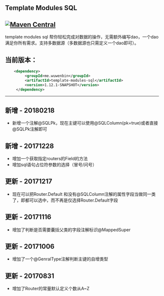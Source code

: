 ## Template Modules SQL
[![Maven Central](https://maven-badges.herokuapp.com/maven-central/me.wuwenbin/template-modules-sql/badge.svg)](http://search.maven.org/#artifactdetails%7Cme.wuwenbin%7Ctemplate-modules-sql%7C1.10.5.RELEASE%7Cjar)
---
template modules sql 帮你轻松完成对数据的操作，无需额外编写dao，一个dao满足你所有需求。支持多数据源（多数据源也只需定义一个dao即可）。
## 当前版本：
   ```xml
       <dependency>
            <groupId>me.wuwenbin</groupId>
            <artifactId>template-modules-sql</artifactId>
            <version>1.12.1-SNAPSHOT</version>
        </dependency>
   ```
   ---
   ## 新增 - 20180218
   + 新增一个注解@SQLPk，现在主键可以使用@SQLColumn(pk=true)或者直接@SQLPk注解即可
   ## 新增 - 20171228
   + 增加一个获取指定routers的Field的方法
   + 增加sql语句占位符参数的选择（冒号/问号）
   ## 更新 - 20171217
   + 现在可以把Router.Default 和没有@SQLColumn注解的属性字段当做同一类了，即都可以选中，而不再是仅选择Router.Default字段
   ## 更新 - 20171116
  + 增加了判断是否需要囊括父类的字段注解标识@MappedSuper
  ## 更新 - 20171006
  + 增加了一个@GenralType注解判断主键的自增类型  
  ## 更新 - 20170831
  + 增加了Router的常量默认定义个数从A~Z
